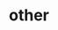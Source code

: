 ---
layout: page
title: other
nav: true
dropdown: true
children: 
    - title: cv
      permalink: /assets/pdfs/AnanyaNandy_CV_2Page_NoAddress.pdf
    - title: divider
    - title: blog
      permalink: /blog/
---
